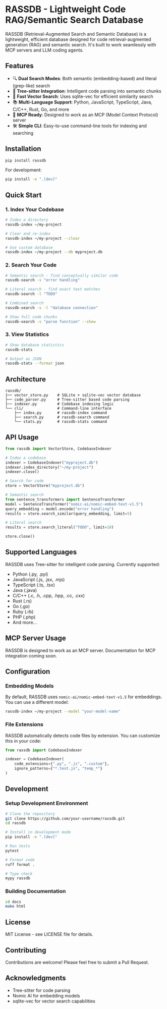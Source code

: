 # RASSDB - Lightweight Code RAG/Semantic Search Database

RASSDB (Retrieval-Augmented Search and Semantic Database) is a lightweight, efficient database designed for code retrieval-augmented generation (RAG) and semantic search. It's built to work seamlessly with MCP servers and LLM coding agents.

## Features

- 🔍 **Dual Search Modes**: Both semantic (embedding-based) and literal (grep-like) search
- 🌳 **Tree-sitter Integration**: Intelligent code parsing into semantic chunks
- 🚀 **Fast Vector Search**: Uses sqlite-vec for efficient similarity search
- 📚 **Multi-Language Support**: Python, JavaScript, TypeScript, Java, C/C++, Rust, Go, and more
- 🤖 **MCP Ready**: Designed to work as an MCP (Model Context Protocol) server
- 🛠️ **Simple CLI**: Easy-to-use command-line tools for indexing and searching

## Installation

```bash
pip install rassdb
```

For development:
```bash
pip install -e ".[dev]"
```

## Quick Start

### 1. Index Your Codebase

```bash
# Index a directory
rassdb-index ~/my-project

# Clear and re-index
rassdb-index ~/my-project --clear

# Use custom database
rassdb-index ~/my-project --db myproject.db
```

### 2. Search Your Code

```bash
# Semantic search - find conceptually similar code
rassdb-search -s "error handling"

# Literal search - find exact text matches
rassdb-search -l "TODO"

# Combined search
rassdb-search -s -l "database connection"

# Show full code chunks
rassdb-search -s "parse function" --show
```

### 3. View Statistics

```bash
# Show database statistics
rassdb-stats

# Output as JSON
rassdb-stats --format json
```

## Architecture

```
rassdb/
├── vector_store.py    # SQLite + sqlite-vec vector database
├── code_parser.py     # Tree-sitter based code parsing
├── indexer.py         # Codebase indexing logic
└── cli/               # Command-line interface
    ├── index.py       # rassdb-index command
    ├── search.py      # rassdb-search command
    └── stats.py       # rassdb-stats command
```

## API Usage

```python
from rassdb import VectorStore, CodebaseIndexer

# Index a codebase
indexer = CodebaseIndexer("myproject.db")
indexer.index_directory("~/my-project")
indexer.close()

# Search for code
store = VectorStore("myproject.db")

# Semantic search
from sentence_transformers import SentenceTransformer
model = SentenceTransformer("nomic-ai/nomic-embed-text-v1.5")
query_embedding = model.encode("error handling")
results = store.search_similar(query_embedding, limit=5)

# Literal search
results = store.search_literal("TODO", limit=10)

store.close()
```

## Supported Languages

RASSDB uses Tree-sitter for intelligent code parsing. Currently supported:

- Python (.py, .pyi)
- JavaScript (.js, .jsx, .mjs)
- TypeScript (.ts, .tsx)
- Java (.java)
- C/C++ (.c, .h, .cpp, .hpp, .cc, .cxx)
- Rust (.rs)
- Go (.go)
- Ruby (.rb)
- PHP (.php)
- And more...

## MCP Server Usage

RASSDB is designed to work as an MCP server. Documentation for MCP integration coming soon.

## Configuration

### Embedding Models

By default, RASSDB uses `nomic-ai/nomic-embed-text-v1.5` for embeddings. You can use a different model:

```bash
rassdb-index ~/my-project --model "your-model-name"
```

### File Extensions

RASSDB automatically detects code files by extension. You can customize this in your code:

```python
from rassdb import CodebaseIndexer

indexer = CodebaseIndexer(
    code_extensions={".py", ".js", ".custom"},
    ignore_patterns={"*.test.js", "temp_*"}
)
```

## Development

### Setup Development Environment

```bash
# Clone the repository
git clone https://github.com/your-username/rassdb.git
cd rassdb

# Install in development mode
pip install -e ".[dev]"

# Run tests
pytest

# Format code
ruff format .

# Type check
mypy rassdb
```

### Building Documentation

```bash
cd docs
make html
```

## License

MIT License - see LICENSE file for details.

## Contributing

Contributions are welcome! Please feel free to submit a Pull Request.

## Acknowledgments

- Tree-sitter for code parsing
- Nomic AI for embedding models
- sqlite-vec for vector search capabilities